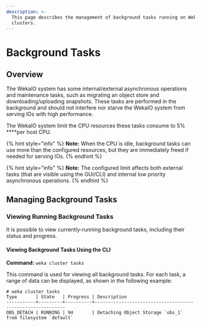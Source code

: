 ```yaml
---
description: >-
  This page describes the management of background tasks running on WekaIO
  clusters.‌
---
```


# Background Tasks

## Overview

‌The WekaIO system has some internal/external asynchronous operations and maintenance tasks, such as migrating an object store and downloading/uploading snapshots. These tasks are performed in the background and should not interfere nor starve the WekaIO system from serving IOs with high performance.‌

The WekaIO system limit the CPU resources these tasks consume to 5% ****per host CPU.

{% hint style="info" %}
**Note:** When the CPU is idle, background tasks can use more than the configured resources, but they are immediately freed if needed for serving IOs.
{% endhint %}

{% hint style="info" %}
**Note:** The configured limit affects both external tasks \(that are visible using the GUI/CLI\) and internal low priority asynchronous operations.‌
{% endhint %}

## Managing Background Tasks <a id="managing-background-tasks"></a>

### Viewing Running Background Tasks <a id="viewing-running-background-tasks"></a>

It is possible to view currently-running background tasks, including their status and progress.‌

#### Viewing Background Tasks Using the CLI <a id="viewing-background-tasks-using-the-cli"></a>

‌**Command:** `weka cluster tasks`‌

This command is used for viewing all background tasks. For each task, a range of data can be displayed, as shown in the following example:

```text
# weka cluster tasks
Type       | State   | Progress | Description
-----------+---------+----------+-----------------------------------------------------------
OBS_DETACH | RUNNING | 94       | Detaching Object Storage `obs_1` from filesystem `default`
```

‌

###   <a id="limiting-background-task-resources"></a>


